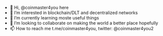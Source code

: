 - 👋 Hi, @coinmaster4you here
- 👀 I’m interested in blockchain/DLT and decentralized networks
- 🌱 I’m currently learning moste useful things
- 💞️ I’m looking to collaborate on making the world a better place hopefully
- 📫 How to reach me t.me/coinmaster4you, twitter: @coinmaster4you2

<!---
coinmaster4you/coinmaster4you is a ✨ special ✨ repository because its `README.md` (this file) appears on your GitHub profile.
You can click the Preview link to take a look at your changes.
--->
